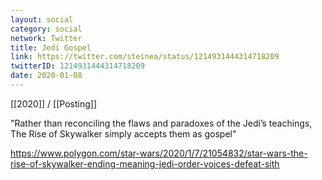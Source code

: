 ```yaml
---
layout: social
category: social
network: Twitter
title: Jedi Gospel
link: https://twitter.com/steinea/status/1214931444314718209
twitterID: 1214931444314718209
date: 2020-01-08
---
```


[[2020]] / [[Posting]]

"Rather than reconciling the flaws and paradoxes of the Jedi’s teachings, The Rise of Skywalker simply accepts them as gospel"

<https://www.polygon.com/star-wars/2020/1/7/21054832/star-wars-the-rise-of-skywalker-ending-meaning-jedi-order-voices-defeat-sith>
